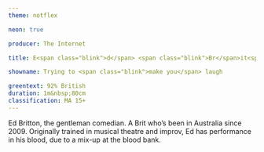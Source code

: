 ```yaml
---
theme: notflex

neon: true

producer: The Internet

title: E<span class="blink">d</span> <span class="blink">Br</span>it<span class="blink">t</span>on

showname: Trying to <span class="blink">make you</span> laugh

greentext: 92% British
duration: 1m&nbsp;80cm
classification: MA 15+
---
```


Ed Britton, the gentleman <span itemprop="jobTitle">comedian</span>. A Brit who’s been in Australia since 2009. Originally trained in musical theatre and improv, Ed has performance in his blood, due to a mix-up at the blood bank.
